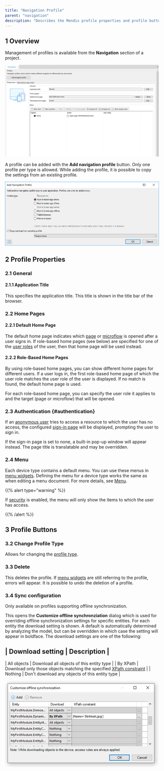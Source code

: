 ```yaml
---
title: "Navigation Profile"
parent: "navigation"
description: "Describes the Mendix profile properties and profile buttons."
---
```


## 1 Overview

Management of profiles is available from the **Navigation** section of a project.

![](attachments/core/2018-03-01_17-29-32.png)

A profile can be added with the **Add navigation profile** button. Only one profile per type is allowed. While adding the profile, it is possible to copy the settings from an existing profile.

![](attachments/core/2018-03-01_17-31-42.png)

## 2 Profile Properties

### 2.1 General

#### 2.1.1 Application Title

This specifies the application title. This title is shown in the title bar of the browser.

### 2.2 Home Pages

#### 2.2.1 Default Home Page

The default home page indicates which [page](page) or [microflow](microflow) is opened after a user signs in. If role-based home pages (see below) are specified for one of the [user roles](user-roles) of the user, then that home page will be used instead.

#### 2.2.2 Role-Based Home Pages

By using role-based home pages, you can show different home pages for different users. If a user logs in, the first role-based home page of which the user role matches the user role of the user is displayed. If no match is found, the default home page is used.

For each role-based home page, you can specify the user role it applies to and the target (page or microflow) that will be opened.

### 2.3 Authentication {#authentication}

If an [anonymous user](anonymous-users) tries to access a resource to which the user has no access, the configured [sign-in page](authentication-widgets) will be displayed, prompting the user to sign in.

If the sign-in page is set to none, a built-in pop-up window will appear instead. The page title is translatable and may be overridden.

### 2.4 Menu

Each device type contains a default menu. You can use these menus in [menu widgets](menu-widgets). Defining the menu for a device type works the same as when editing a menu document. For more details, see [Menu](menu).

{{% alert type="warning" %}}

If [security](project-security) is enabled, the menu will only show the items to which the user has access.

{{% /alert %}}

## 3 Profile Buttons

### 3.2 Change Profile Type

Allows for changing the [profile type](navigation).

### 3.3 Delete

This deletes the profile. If [menu widgets](menu-widgets) are still referring to the profile, errors will appear. It is possible to undo the deletion of a profile.

### 3.4 Sync configuration

Only available on profiles supporting offline synchronization.

This opens the **Customize offline synchronziation** dialog which is used for overriding offline synchronization settings for specific entities. For each entity the download setting is shown. A default is automatically determined by analyzing the model, but can be overridden in which case the setting will appear in boldface. The download settings are one of the following:

| Download setting | Description |
----------------------------------
| All objects | Download all objects of this entity type |
| By XPath    | Download only those objects matching the specified [XPath constraint](xpath-constraints) |
| Nothing     | Don't download any objects of this entity type |

![](attachments/core/customize-offline-synchronization.png)
